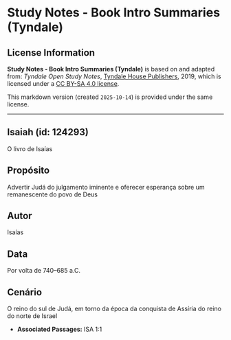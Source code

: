 # Study Notes - Book Intro Summaries (Tyndale)

## License Information

**Study Notes - Book Intro Summaries (Tyndale)** is based on and adapted from: _Tyndale Open Study Notes_, [Tyndale House Publishers](https://tyndaleopenresources.com/), 2019, which is licensed under a [CC BY-SA 4.0 license](https://creativecommons.org/licenses/by-sa/4.0/legalcode.en).

This markdown version (created `2025-10-14`) is provided under the same license.



--------------------------------

## Isaiah (id: 124293)

O livro de Isaías

Propósito
---------

Advertir Judá do julgamento iminente e oferecer esperança sobre um remanescente do povo de Deus

Autor
-----

Isaías

Data
----

Por volta de 740–685 a.C.

Cenário
-------

O reino do sul de Judá, em torno da época da conquista de Assíria do reino do norte de Israel

* **Associated Passages:** ISA 1:1

